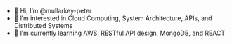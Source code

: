- 👋 Hi, I’m @mullarkey-peter
- 👀 I’m interested in Cloud Computing, System Architecture, APIs, and Distributed Systems
- 🌱 I’m currently learning AWS, RESTful API design, MongoDB, and REACT

<!---
mullarkey-peter/mullarkey-peter is a ✨ special ✨ repository because its `README.md` (this file) appears on your GitHub profile.
You can click the Preview link to take a look at your changes.
--->
